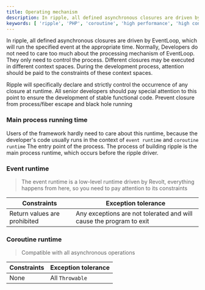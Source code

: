 ```yaml
---
title: Operating mechanism
description: In ripple, all defined asynchronous closures are driven by EventLoop. Ripple will specifically declare and strictly control the occurrence of any closure at runtime. All developers of plug-ins/components should also be concerned about this to prevent Closure occurs when process/fiber escapes and runs a black hole
keywords: [ 'ripple', 'PHP', 'coroutine', 'high performance', 'high concurrency' ]
---
```


In ripple, all defined asynchronous closures are driven by EventLoop, which will run the specified event at the
appropriate time. Normally,
Developers do not need to care too much about the processing mechanism of EventLoop. They only need to control the
process. Different closures may be executed in different context spaces.
During the development process, attention should be paid to the constraints of these context spaces.

Ripple will specifically declare and strictly control the occurrence of any closure at runtime. All senior developers
should pay special attention to this point to ensure the development of stable functional code.
Prevent closure from process/fiber escape and black hole running

### Main process running time

Users of the framework hardly need to care about this runtime, because the developer's code usually runs in the context
of `event runtime` and `coroutine runtime`
The entry point of the process. The process of building ripple is the main process runtime, which occurs before the
ripple driver.

### Event runtime

> The event runtime is a low-level runtime driven by Revolt, everything happens from here, so you need to pay attention
> to its constraints

| Constraints                  | Exception tolerance                                                 |
|------------------------------|---------------------------------------------------------------------|
| Return values are prohibited | Any exceptions are not tolerated and will cause the program to exit |

### Coroutine runtime

> Compatible with all asynchronous operations

| Constraints | Exception tolerance |
|-------------|---------------------|
| None        | All `Throwable`     |
